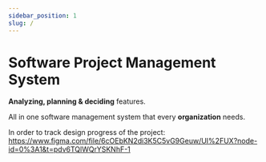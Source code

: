 ```yaml
---
sidebar_position: 1
slug: /
---
```


# Software Project Management System

**Analyzing, planning & deciding** features.

All in one software management system that every **organization** needs.

In order to track design progress of the project: https://www.figma.com/file/6cOEbKN2di3K5C5vG9Geuw/UI%2FUX?node-id=0%3A1&t=pdv6TQlWQrYSKNhF-1